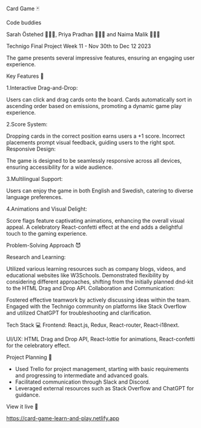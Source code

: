 Card Game 🃏


Code buddies

Sarah Östehed 👩🏻‍💻,  Priya Pradhan 👩🏻‍💻 and Naima Malik 👩🏻‍💻

Technigo Final Project Week 11 - Nov 30th to Dec 12 2023

The game presents several impressive features, ensuring an engaging user experience.

Key Features 🙌

1.Interactive Drag-and-Drop:

Users can click and drag cards onto the board.
Cards automatically sort in ascending order based on emissions, promoting a dynamic game play experience.

2.Score System:

Dropping cards in the correct position earns users a +1 score.
Incorrect placements prompt visual feedback, guiding users to the right spot.
Responsive Design:

The game is designed to be seamlessly responsive across all devices, ensuring accessibility for a wide audience.

3.Multilingual Support:

Users can enjoy the game in both English and Swedish, catering to diverse language preferences.

4.Animations and Visual Delight:

Score flags feature captivating animations, enhancing the overall visual appeal.
A celebratory React-confetti effect at the end adds a delightful touch to the gaming experience.

Problem-Solving Approach 😈

Research and Learning:

Utilized various learning resources such as company blogs, videos, and educational websites like W3Schools.
Demonstrated flexibility by considering different approaches, shifting from the initially planned dnd-kit to the HTML Drag and Drop API.
Collaboration and Communication:

Fostered effective teamwork by actively discussing ideas within the team.
Engaged with the Technigo community on platforms like Stack Overflow and utilized ChatGPT for troubleshooting and clarification.


Tech Stack 💻
Frontend: React.js, Redux, React-router, React-i18next.

UI/UX: HTML Drag and Drop API, React-lottie for animations, React-confetti for the celebratory effect.

Project Planning 📝

- Used Trello for project management, starting with basic requirements and progressing to intermediate and advanced goals.
- Facilitated communication through Slack and Discord.
- Leveraged external resources such as Stack Overflow and ChatGPT for guidance.

View it live 🎉

https://card-game-learn-and-play.netlify.app 